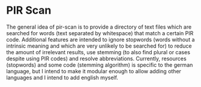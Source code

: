 # PIR Scan
The general idea of pir-scan is to provide a directory of text files which are searched for words (text separated by whitespace) that match a certain PIR code. Additional features are intended to ignore stopwords (words without a intrinsic meaning and which are very unlikely to be searched for) to reduce the amount of irrelevant results, use stemming (to also find plural or cases despite using PIR codes) and resolve abbreviations.
Currently, resources (stopwords) and some code (stemming algorithm) is specific to the german language, but I intend to make it modular enough to allow adding other languages and I intend to add english myself.

